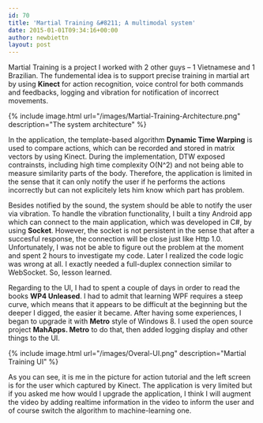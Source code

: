 ```yaml
---
id: 70
title: 'Martial Training &#8211; A multimodal system'
date: 2015-01-01T09:34:16+00:00
author: newbiettn
layout: post
---
```

Martial Training is a project I worked with 2 other guys &#8211; 1 Vietnamese and 1 Brazilian. The fundemental idea is to support precise training in martial art by using **Kinect** for action recognition, voice control for both commands and feedbacks, logging and vibration for notification of incorrect movements.

{% include image.html url="/images/Martial-Training-Architecture.png" description="The system architecture" %}

In the application, the template-based algorithm **Dynamic Time Warping** is used to compare actions, which can be recorded and stored in matrix vectors by using Kinect. During the implementation, DTW exposed contrainsts, including high time complexity O(N^2) and not being able to measure similarity parts of the body. Therefore, the application is limited in the sense that it can only notify the user if he performs the actions incorrectly but can not explicitely lets him know which part has problem.

Besides notified by the sound, the system should be able to notify the user via vibration. To handle the vibration functionality, I built a tiny Android app which can connect to the main application, which was developed in C#, by using **Socket**. However, the socket is not persistent in the sense that after a succesful response, the connection will be close just like Http 1.0. Unfortunately, I was not be able to figure out the problem at the moment and spent 2 hours to investigate my code. Later I realized the code logic was wrong at all. I exactly needed a full-duplex connection similar to WebSocket. So, lesson learned.

Regarding to the UI, I had to spent a couple of days in order to read the books **WP4 Unleased**. I had to admit that learning WPF requires a steep curve, which means that it appears to be difficult at the beginning but the deeper I digged, the easier it became. After having some experiences, I began to upgrade it with **Metro** style of Windows 8. I used the open source project **MahApps. Metro** to do that, then added logging display and other things to the UI.

{% include image.html url="/images/Overal-UI.png" description="Martial Training UI" %}

As you can see, it is me in the picture for action tutorial and the left screen is for the user which captured by Kinect. The application is very limited but if you asked me how would I upgrade the application, I think I will augment the video by adding realtime information in the video to inform the user and of course switch the algorithm to machine-learning one.
